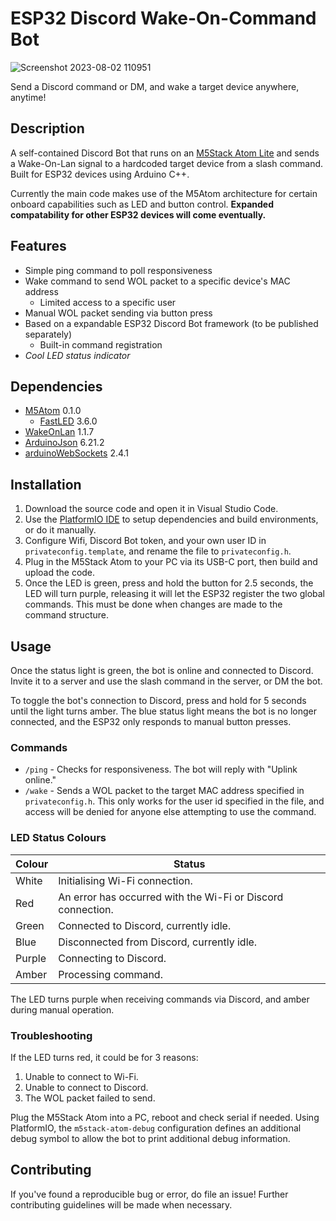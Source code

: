 # ESP32 Discord Wake-On-Command Bot
![Screenshot 2023-08-02 110951](https://github.com/Blocker226/ESP32-Discord-WakeOnCommand/assets/6292676/a28d357d-0267-4ea9-b922-60c7b87f66b8)

Send a Discord command or DM, and wake a target device anywhere, anytime!

## Description
A self-contained Discord Bot that runs on an [M5Stack Atom Lite](https://shop.m5stack.com/products/atom-lite-esp32-development-kit) and sends  a Wake-On-Lan signal to a hardcoded target device from a slash command. Built for ESP32 devices using Arduino C++.

Currently the main code makes use of the M5Atom architecture for certain onboard capabilities such as LED and button control. **Expanded compatability for other ESP32 devices will come eventually.**

## Features
- Simple ping command to poll responsiveness
- Wake command to send WOL packet to a specific device's MAC address
    - Limited access to a specific user
- Manual WOL packet sending via button press
- Based on a expandable ESP32 Discord Bot framework (to be published separately)
    - Built-in command registration
- *Cool LED status indicator*

## Dependencies
- [M5Atom](https://github.com/m5stack/M5Atom) 0.1.0
    - [FastLED](https://github.com/FastLED/FastLED) 3.6.0
- [WakeOnLan](https://github.com/a7md0/WakeOnLan) 1.1.7
- [ArduinoJson](https://github.com/bblanchon/ArduinoJson) 6.21.2
- [arduinoWebSockets](https://github.com/Links2004/arduinoWebSockets) 2.4.1

## Installation
1. Download the source code and open it in Visual Studio Code.
2. Use the [PlatformIO IDE](https://platformio.org/install/ide?install=vscode) to setup dependencies and build environments, or do it manually.
4. Configure Wifi, Discord Bot token, and your own user ID in `privateconfig.template`, and rename the file to `privateconfig.h`.
5. Plug in the M5Stack Atom to your PC via its USB-C port, then build and upload the code.
6. Once the LED is green, press and hold the button for 2.5 seconds, the LED will turn purple, releasing it will let the ESP32 register the two global commands. This must be done when changes are made to the command structure.

## Usage

Once the status light is green, the bot is online and connected to Discord. Invite it to a server and use the slash command in the server, or DM the bot.

To toggle the bot's connection to Discord, press and hold for 5 seconds until the light turns amber. The blue status light means the bot is no longer connected, and the ESP32 only responds to manual button presses.

### Commands
- `/ping` - Checks for responsiveness. The bot will reply with "Uplink online."
- `/wake` - Sends a WOL packet to the target MAC address specified in `privateconfig.h`. This only works for the user id specified in the file, and access will be denied for anyone else attempting to use the command.

### LED Status Colours
| Colour | Status                                                      |
|--------|-------------------------------------------------------------|
| White  | Initialising Wi-Fi connection.                              |
| Red    | An error has occurred with the Wi-Fi or Discord connection. |
| Green  | Connected to Discord, currently idle.                       |
| Blue   | Disconnected from Discord, currently idle.                  |
| Purple | Connecting to Discord.                                      |
| Amber  | Processing command.                                         |

The LED turns purple when receiving commands via Discord, and amber during manual operation.

### Troubleshooting
If the LED turns red, it could be for 3 reasons:

1. Unable to connect to Wi-Fi.
2. Unable to connect to Discord.
3. The WOL packet failed to send.

Plug the M5Stack Atom into a PC, reboot and check serial if needed. Using PlatformIO, the `m5stack-atom-debug` configuration defines an additional debug symbol to allow the bot to print additional debug information.

## Contributing

If you've found a reproducible bug or error, do file an issue! Further contributing guidelines will be made when necessary.
